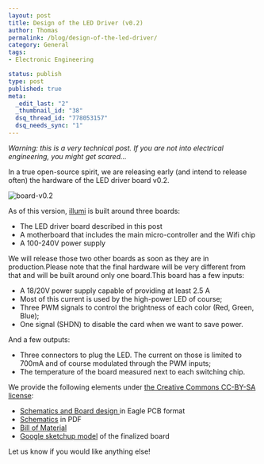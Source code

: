 ```yaml
--- 
layout: post
title: Design of the LED Driver (v0.2)
author: Thomas
permalink: /blog/design-of-the-led-driver/
category: General
tags: 
- Electronic Engineering

status: publish
type: post
published: true
meta: 
  _edit_last: "2"
  _thumbnail_id: "38"
  dsq_thread_id: "778053157"
  dsq_needs_sync: "1"
---
```


_Warning: this is a very technical post. If you are not into electrical engineering, you might get scared..._

In a true open-source spirit, we are releasing early (and intend to release often) the hardware of the LED driver board v0.2.

![](http://www.tbideas.com/blog/wp-content/uploads/2012/07/board-v0.2-300x219.png "board-v0.2")

As of this version, [illumi](http://www.tbideas.com/) is built around three boards:
- The LED driver board described in this post
- A motherboard that includes the main micro-controller and the Wifi chip
- A 100-240V power supply

<!-- more -->

We will release those two other boards as soon as they are in production.Please note that the final hardware will be very different from that and will be built around only one board.This board has a few inputs:
 - A 18/20V power supply capable of providing at least 2.5 A 
 - Most of this current is used by the high-power LED of course;
 - Three PWM signals to control the brightness of each color (Red, Green, Blue);
 - One signal (SHDN) to disable the card when we want to save power.

And a few outputs:
 - Three connectors to plug the LED. The current on those is limited to 700mA and of course modulated through the PWM inputs;
 - The temperature of the board measured next to each switching chip.
  
We provide the following elements under [the Creative Commons CC-BY-SA license](http://creativecommons.org/licenses/by-sa/2.0/):
 - [Schematics and Board design ](http://www.tbideas.com/blog/wp-content/uploads/2012/07/board-v0.2.zip)in Eagle PCB format
 - [Schematics](http://www.tbideas.com/blog/wp-content/uploads/2012/07/board-schema-v0.2.pdf) in PDF
 - [Bill of Material](http://www.tbideas.com/blog/wp-content/uploads/2012/07/board-v0.2-BOM.csv)
 - [Google sketchup model](http://www.tbideas.com/blog/wp-content/uploads/2012/07/board-v0.2-sketchup.zip) of the finalized board

Let us know if you would like anything else!